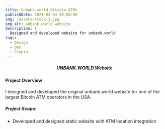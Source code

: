 ```yaml
---
title: Unbank.world Bitcoin ATMs
publishDate: 2021-03-04 00:00:00
img: /assets/stock-3.jpg
img_alt: unbank.world website
description: |
  Designed and developed website for unbank.world
tags:
  - Design
  - Dev
  - Crypto
---
```

##### <div><center><a class="highlight highlight-bb content-center" href="http://www.unbank.world ">UNBANK.WORLD Website</a></center></div>
#### Project Overview
I designed and developed the original unbank.world website for one of the largest Bitcoin ATM operators in the USA.

##### Project Scope:
 - Developed and designed static website with ATM location integration
